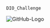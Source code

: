                                                                 DIO_Challenge

![GitHub-Logo](https://user-images.githubusercontent.com/67602627/156267028-dd7913d5-723e-42b6-b550-1f8cad3a1438.png)
